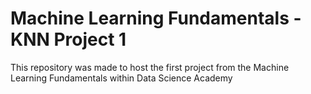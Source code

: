 # Machine Learning Fundamentals - KNN Project 1
This repository was made to host the first project from the Machine Learning Fundamentals within Data Science Academy

